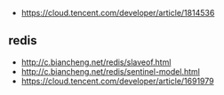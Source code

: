 - https://cloud.tencent.com/developer/article/1814536



## redis
- http://c.biancheng.net/redis/slaveof.html
- http://c.biancheng.net/redis/sentinel-model.html
- https://cloud.tencent.com/developer/article/1691979